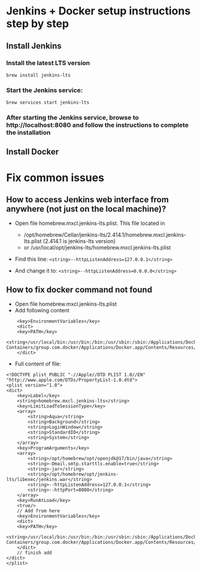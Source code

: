 # Jenkins + Docker setup instructions step by step
## Install Jenkins
### Install the latest LTS version
`brew install jenkins-lts`
### Start the Jenkins service:
`brew services start jenkins-lts`
### After starting the Jenkins service, browse to http://localhost:8080 and follow the instructions to complete the installation

## Install Docker


# Fix common issues
## How to access Jenkins web interface from anywhere (not just on the local machine)?

- Open file homebrew.mxcl.jenkins-lts.plist. This file located in
  - /opt/homebrew/Cellar/jenkins-lts/2.414.1/homebrew.mxcl.jenkins-lts.plist (2.414.1 is jenkins-lts version)
  - or /usr/local/opt/jenkins-lts/homebrew.mxcl.jenkins-lts.plist

- Find this line:
`<string>--httpListenAddress=127.0.0.1</string>`

- And change it to:
```<string>--httpListenAddress=0.0.0.0</string>```

## How to fix docker command not found
- Open file homebrew.mxcl.jenkins-lts.plist
- Add following content
```
	<key>EnvironmentVariables</key>
	<dict>
	<key>PATH</key>
	<string>/usr/local/bin:/usr/bin:/bin:/usr/sbin:/sbin:/Applications/Docker.app/Contents/Resources/bin/:/Users/hungba/Library/Group\ Containers/group.com.docker/Applications/Docker.app/Contents/Resources/bin</string>
	</dict>
```
- Full content of file:
```<?xml version="1.0" encoding="UTF-8"?>
<!DOCTYPE plist PUBLIC "-//Apple//DTD PLIST 1.0//EN" "http://www.apple.com/DTDs/PropertyList-1.0.dtd">
<plist version="1.0">
<dict>
	<key>Label</key>
	<string>homebrew.mxcl.jenkins-lts</string>
	<key>LimitLoadToSessionType</key>
	<array>
		<string>Aqua</string>
		<string>Background</string>
		<string>LoginWindow</string>
		<string>StandardIO</string>
		<string>System</string>
	</array>
	<key>ProgramArguments</key>
	<array>
		<string>/opt/homebrew/opt/openjdk@17/bin/java</string>
		<string>-Dmail.smtp.starttls.enable=true</string>
		<string>-jar</string>
		<string>/opt/homebrew/opt/jenkins-lts/libexec/jenkins.war</string>
		<string>--httpListenAddress=127.0.0.1</string>
		<string>--httpPort=8080</string>
	</array>
	<key>RunAtLoad</key>
	<true/>
	// Add from here
	<key>EnvironmentVariables</key>
	<dict>
	<key>PATH</key>
	<string>/usr/local/bin:/usr/bin:/bin:/usr/sbin:/sbin:/Applications/Docker.app/Contents/Resources/bin/:/Users/hungba/Library/Group\ Containers/group.com.docker/Applications/Docker.app/Contents/Resources/bin</string>
	</dict>
	// finish add
</dict>
</plist>
```

